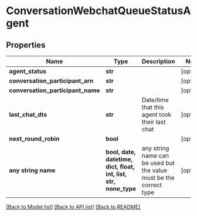 # ConversationWebchatQueueStatusAgent


## Properties
Name | Type | Description | Notes
------------ | ------------- | ------------- | -------------
**agent_status** | **str** |  | [optional] 
**conversation_participant_arn** | **str** |  | [optional] 
**conversation_participant_name** | **str** |  | [optional] 
**last_chat_dts** | **str** | Date/time that this agent took their last chat | [optional] 
**next_round_robin** | **bool** |  | [optional] 
**any string name** | **bool, date, datetime, dict, float, int, list, str, none_type** | any string name can be used but the value must be the correct type | [optional]

[[Back to Model list]](../README.md#documentation-for-models) [[Back to API list]](../README.md#documentation-for-api-endpoints) [[Back to README]](../README.md)


